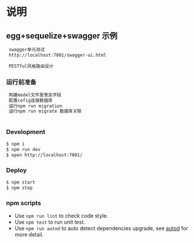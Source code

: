 # 说明


## egg+sequelize+swagger 示例
```bash
 swagger单元测试
 http://localhost:7001/swagger-ui.html
 
 PESTful风格路由设计
```
### 运行前准备
```bash
 构建model文件里表及字段
 配置cofig连接数据库
 运行npm run migration
 运行npm run migrate 数据库关联
 
```


### Development

```bash
$ npm i
$ npm run dev
$ open http://localhost:7001/
```

### Deploy

```bash
$ npm start
$ npm stop
```

### npm scripts

- Use `npm run lint` to check code style.
- Use `npm test` to run unit test.
- Use `npm run autod` to auto detect dependencies upgrade, see [autod](https://www.npmjs.com/package/autod) for more detail.

